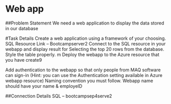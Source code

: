# Web app

##Problem Statement 
We need a web application to display the data stored in our database 

 

#Task Details 
Create a web application using a framework of your choosing. 
SQL Resource Link – Bootcampserver2 
Connect to the SQL resource in your webapp and display result for Selecting the top 20 rows from the database. Style the table properly.  m 
Deploy the webapp to the Azure resource that you have create9 

Add authentication to the webapp so that only people from MAQ software can sign-in (Hint: you can use the Authentication setting available in Azure webapp resource) 
Naming convention you must follow. 
Webapp name should have your name & employeID 

##Connection Details 
SQL – bootcampsep4serve2 
